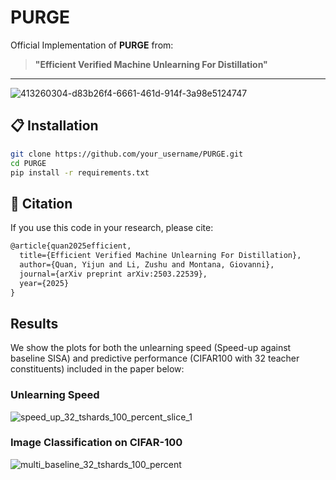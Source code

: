 # PURGE

Official Implementation of **PURGE** from:  
> **"Efficient Verified Machine Unlearning For Distillation"**  
---
![413260304-d83b26f4-6661-461d-914f-3a98e5124747](https://github.com/user-attachments/assets/6e3e5248-b23f-41bf-ba1e-33b15a9f7462)

## 📋 Installation

```bash
git clone https://github.com/your_username/PURGE.git
cd PURGE
pip install -r requirements.txt
```

## 📖 Citation
If you use this code in your research, please cite:

```html
@article{quan2025efficient,
  title={Efficient Verified Machine Unlearning For Distillation},
  author={Quan, Yijun and Li, Zushu and Montana, Giovanni},
  journal={arXiv preprint arXiv:2503.22539},
  year={2025}
}
```

## Results
We show the plots for both the unlearning speed (Speed-up against baseline SISA) and predictive performance (CIFAR100 with 32 teacher constituents) included in the paper below:
### Unlearning Speed
![speed_up_32_tshards_100_percent_slice_1](https://github.com/user-attachments/assets/bebe8076-407b-4138-8b72-613adaa5a887)
### Image Classification on CIFAR-100
![multi_baseline_32_tshards_100_percent](https://github.com/user-attachments/assets/43ac105d-e94a-453c-ae7f-02e8be3090f5)

